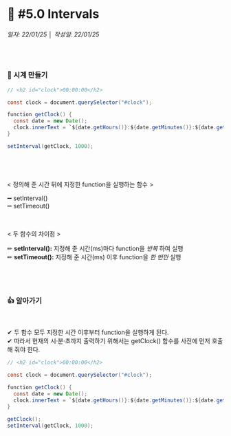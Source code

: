 # 📌 #5.0 Intervals
###### 일자: 22/01/25  │  작성일: 22/01/25
&nbsp;


### 🚩 시계 만들기
```java
// <h2 id="clock">00:00:00</h2>

const clock = document.querySelector("#clock");

function getClock() {
  const date = new Date();
  clock.innerText = `${date.getHours()}:${date.getMinutes()}:${date.getSeconds()}`;
}

setInterval(getClock, 1000);
```

#

&nbsp;
&nbsp;

< 정의해 준 시간 뒤에 지정한 function을 실행하는 함수 >   


➖ setInterval()   
➖ setTimeout()   

&nbsp;

< 두 함수의 차이점 >   


✏ **setInterval():** 지정해 준 시간(ms)마다 function을 _반복_ 하여 실행   
✏ **setTimeout():** 지정해 준 시간(ms) 이후 function을 _한 번만_ 실행   

#

&nbsp;
&nbsp;

### 👍 알아가기

&nbsp;

✔ 두 함수 모두 지정한 시간 이후부터 function을 실행하게 된다.   
✔ 따라서 현재의 시·분·초까지 출력하기 위해서는 getClock() 함수를 사전에 먼저 호출해 줘야 한다.


```java
// <h2 id="clock">00:00:00</h2>

const clock = document.querySelector("#clock");

function getClock() {
  const date = new Date();
  clock.innerText = `${date.getHours()}:${date.getMinutes()}:${date.getSeconds()}`;
}

getClock();
setInterval(getClock, 1000);
```
#

&nbsp;
&nbsp;
